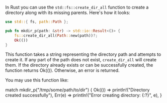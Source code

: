 In Rust you can use the `std::fs::create_dir_all` function to create a directory along with its missing parents. Here's how it looks:

```rust
use std::{ fs, path::Path };

pub fn mkdir_p(path: &str) -> std::io::Result<()> {
    fs::create_dir_all(Path::new(path))?;
    Ok(())
}
```
This function takes a string representing the directory path and attempts to create it. If any part of the path does not exist, `create_dir_all` will create them. If the directory already exists or can be successfully created, the function returns Ok(()). Otherwise, an error is returned.

You may use this function like:

match mkdir_p("/tmp/some/path/to/dir") {
    Ok(()) => println!("Directory created successfully"),
    Err(e) => println!("Error creating directory: {:?}", e),
}
